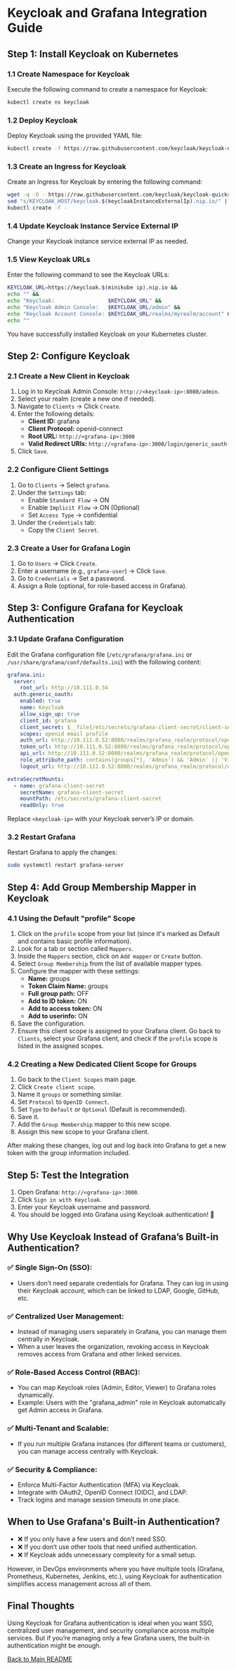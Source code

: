 # Keycloak and Grafana Integration Guide

## Step 1: Install Keycloak on Kubernetes

### 1.1 Create Namespace for Keycloak
Execute the following command to create a namespace for Keycloak:

```bash
kubectl create ns keycloak
```

### 1.2 Deploy Keycloak
Deploy Keycloak using the provided YAML file:

```bash
kubectl create -f https://raw.githubusercontent.com/keycloak/keycloak-quickstarts/refs/heads/main/kubernetes/keycloak.yaml -n keycloak
```

### 1.3 Create an Ingress for Keycloak
Create an Ingress for Keycloak by entering the following command:

```bash
wget -q -O - https://raw.githubusercontent.com/keycloak/keycloak-quickstarts/refs/heads/main/kubernetes/keycloak-ingress.yaml | \
sed "s/KEYCLOAK_HOST/keycloak.$(keycloakInstanceExternalIp).nip.io/" | \
kubectl create -f -
```

### 1.4 Update Keycloak Instance Service External IP
Change your Keycloak instance service external IP as needed.

### 1.5 View Keycloak URLs
Enter the following command to see the Keycloak URLs:

```bash
KEYCLOAK_URL=https://keycloak.$(minikube ip).nip.io &&
echo "" &&
echo "Keycloak:                 $KEYCLOAK_URL" &&
echo "Keycloak Admin Console:   $KEYCLOAK_URL/admin" &&
echo "Keycloak Account Console: $KEYCLOAK_URL/realms/myrealm/account" &&
echo ""
```

You have successfully installed Keycloak on your Kubernetes cluster.

## Step 2: Configure Keycloak

### 2.1 Create a New Client in Keycloak
1. Log in to Keycloak Admin Console: `http://<keycloak-ip>:8080/admin`.
2. Select your realm (create a new one if needed).
3. Navigate to `Clients` → Click `Create`.
4. Enter the following details:
    - **Client ID:** grafana
    - **Client Protocol:** openid-connect
    - **Root URL:** `http://<grafana-ip>:3000`
    - **Valid Redirect URIs:** `http://<grafana-ip>:3000/login/generic_oauth`
5. Click `Save`.

### 2.2 Configure Client Settings
1. Go to `Clients` → Select `grafana`.
2. Under the `Settings` tab:
    - Enable `Standard Flow` → ON
    - Enable `Implicit Flow` → ON (Optional)
    - Set `Access Type` → confidential
3. Under the `Credentials` tab:
    - Copy the `Client Secret`.

### 2.3 Create a User for Grafana Login
1. Go to `Users` → Click `Create`.
2. Enter a username (e.g., `grafana-user`) → Click `Save`.
3. Go to `Credentials` → Set a password.
4. Assign a Role (optional, for role-based access in Grafana).

## Step 3: Configure Grafana for Keycloak Authentication

### 3.1 Update Grafana Configuration
Edit the Grafana configuration file (`/etc/grafana/grafana.ini` or `/usr/share/grafana/conf/defaults.ini`) with the following content:

```yaml
grafana.ini:
  server:
    root_url: http://10.111.0.34
  auth.generic_oauth:
    enabled: true
    name: Keycloak
    allow_sign_up: true
    client_id: grafana
    client_secret: $__file{/etc/secrets/grafana-client-secret/client-secret}
    scopes: openid email profile
    auth_url: http://10.111.0.52:8080/realms/grafana_realm/protocol/openid-connect/auth?prompt=login
    token_url: http://10.111.0.52:8080/realms/grafana_realm/protocol/openid-connect/token
    api_url: http://10.111.0.52:8080/realms/grafana_realm/protocol/openid-connect/userinfo
    role_attribute_path: contains(groups[*], 'Admin') && 'Admin' || 'Viewer'
    logout_url: http://10.111.0.52:8080/realms/grafana_realm/protocol/openid-connect/logout?redirect_uri=http://10.111.0.34/login

extraSecretMounts:
  - name: grafana-client-secret
    secretName: grafana-client-secret
    mountPath: /etc/secrets/grafana-client-secret
    readOnly: true
```

Replace `<keycloak-ip>` with your Keycloak server’s IP or domain.

### 3.2 Restart Grafana
Restart Grafana to apply the changes:

```bash
sudo systemctl restart grafana-server
```

## Step 4: Add Group Membership Mapper in Keycloak

### 4.1 Using the Default "profile" Scope
1. Click on the `profile` scope from your list (since it's marked as Default and contains basic profile information).
2. Look for a tab or section called `Mappers`.
3. Inside the `Mappers` section, click on `Add mapper` or `Create` button.
4. Select `Group Membership` from the list of available mapper types.
5. Configure the mapper with these settings:
    - **Name:** groups
    - **Token Claim Name:** groups
    - **Full group path:** OFF
    - **Add to ID token:** ON
    - **Add to access token:** ON
    - **Add to userinfo:** ON
6. Save the configuration.
7. Ensure this client scope is assigned to your Grafana client. Go back to `Clients`, select your Grafana client, and check if the `profile` scope is listed in the assigned scopes.

### 4.2 Creating a New Dedicated Client Scope for Groups
1. Go back to the `Client Scopes` main page.
2. Click `Create client scope`.
3. Name it `groups` or something similar.
4. Set `Protocol` to `OpenID Connect`.
5. Set `Type` to `Default` or `Optional` (Default is recommended).
6. Save it.
7. Add the `Group Membership` mapper to this new scope.
8. Assign this new scope to your Grafana client.

After making these changes, log out and log back into Grafana to get a new token with the group information included.

## Step 5: Test the Integration
1. Open Grafana: `http://<grafana-ip>:3000`.
2. Click `Sign in with Keycloak`.
3. Enter your Keycloak username and password.
4. You should be logged into Grafana using Keycloak authentication! 🚀

## Why Use Keycloak Instead of Grafana’s Built-in Authentication?

### ✅ Single Sign-On (SSO):
- Users don’t need separate credentials for Grafana. They can log in using their Keycloak account, which can be linked to LDAP, Google, GitHub, etc.

### ✅ Centralized User Management:
- Instead of managing users separately in Grafana, you can manage them centrally in Keycloak.
- When a user leaves the organization, revoking access in Keycloak removes access from Grafana and other linked services.

### ✅ Role-Based Access Control (RBAC):
- You can map Keycloak roles (Admin, Editor, Viewer) to Grafana roles dynamically.
- Example: Users with the "grafana_admin" role in Keycloak automatically get Admin access in Grafana.

### ✅ Multi-Tenant and Scalable:
- If you run multiple Grafana instances (for different teams or customers), you can manage access centrally with Keycloak.

### ✅ Security & Compliance:
- Enforce Multi-Factor Authentication (MFA) via Keycloak.
- Integrate with OAuth2, OpenID Connect (OIDC), and LDAP.
- Track logins and manage session timeouts in one place.

## When to Use Grafana's Built-in Authentication?
- ❌ If you only have a few users and don’t need SSO.
- ❌ If you don’t use other tools that need unified authentication.
- ❌ If Keycloak adds unnecessary complexity for a small setup.

However, in DevOps environments where you have multiple tools (Grafana, Prometheus, Kubernetes, Jenkins, etc.), using Keycloak for authentication simplifies access management across all of them.

## Final Thoughts
Using Keycloak for Grafana authentication is ideal when you want SSO, centralized user management, and security compliance across multiple services. But if you’re managing only a few Grafana users, the built-in authentication might be enough.

[Back to Main README](../README.md)